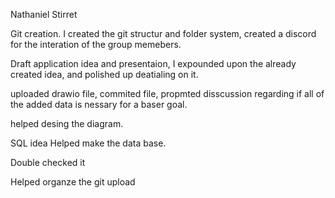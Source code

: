 Nathaniel Stirret  

Git creation.
I created the git structur and folder system, created a discord for the interation of the group memebers.

Draft application idea and presentaion, 
I expounded upon the already created idea, and polished up deatialing on it. 

uploaded drawio file, commited file, propmted disscussion regarding if all of the added data is nessary for a baser goal.

helped desing the diagram.

SQL idea
Helped make the data base. 

Double checked it

Helped organze the git upload
